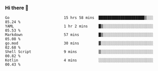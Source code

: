 ### Hi there 👋

<!--
**yeya24/yeya24** is a ✨ _special_ ✨ repository because its `README.md` (this file) appears on your GitHub profile.

Here are some ideas to get you started:

- 🔭 I’m currently working on ...
- 🌱 I’m currently learning ...
- 👯 I’m looking to collaborate on ...
- 🤔 I’m looking for help with ...
- 💬 Ask me about ...
- 📫 How to reach me: ...
- 😄 Pronouns: ...
- ⚡ Fun fact: ...
-->

<!--START_SECTION:waka-->

```text
Go                         15 hrs 58 mins  █████████████████████▒░░░   85.24 %
YAML                       1 hr 2 mins     █▒░░░░░░░░░░░░░░░░░░░░░░░   05.53 %
Markdown                   57 mins         █▒░░░░░░░░░░░░░░░░░░░░░░░   05.08 %
go.mod                     30 mins         ▓░░░░░░░░░░░░░░░░░░░░░░░░   02.68 %
Shell Script               9 mins          ▒░░░░░░░░░░░░░░░░░░░░░░░░   00.82 %
Kotlin                     4 mins          ░░░░░░░░░░░░░░░░░░░░░░░░░   00.43 %
```

<!--END_SECTION:waka-->
